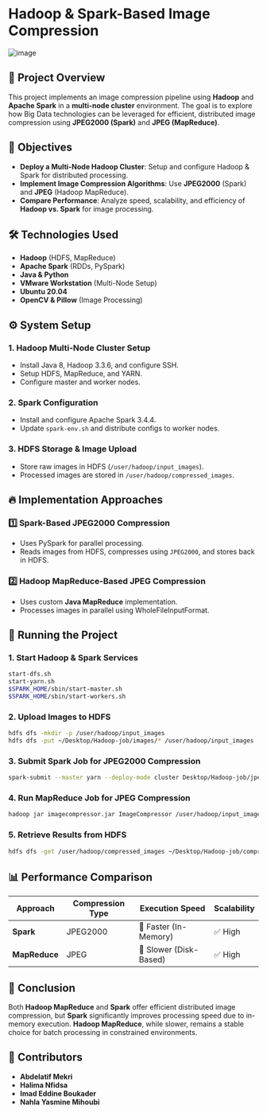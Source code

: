 # Hadoop & Spark-Based Image Compression
![image](https://github.com/user-attachments/assets/c9bc801f-28dd-4fb5-b038-a1d7871ea37b)


## 📌 Project Overview
This project implements an image compression pipeline using **Hadoop** and **Apache Spark** in a **multi-node cluster** environment. The goal is to explore how Big Data technologies can be leveraged for efficient, distributed image compression using **JPEG2000 (Spark)** and **JPEG (MapReduce)**.

## 🎯 Objectives
- **Deploy a Multi-Node Hadoop Cluster**: Setup and configure Hadoop & Spark for distributed processing.
- **Implement Image Compression Algorithms**: Use **JPEG2000** (Spark) and **JPEG** (Hadoop MapReduce).
- **Compare Performance**: Analyze speed, scalability, and efficiency of **Hadoop vs. Spark** for image processing.

## 🛠 Technologies Used
- **Hadoop** (HDFS, MapReduce)
- **Apache Spark** (RDDs, PySpark)
- **Java & Python**
- **VMware Workstation** (Multi-Node Setup)
- **Ubuntu 20.04**
- **OpenCV & Pillow** (Image Processing)

## ⚙️ System Setup
### **1. Hadoop Multi-Node Cluster Setup**
- Install Java 8, Hadoop 3.3.6, and configure SSH.
- Setup HDFS, MapReduce, and YARN.
- Configure master and worker nodes.

### **2. Spark Configuration**
- Install and configure Apache Spark 3.4.4.
- Update `spark-env.sh` and distribute configs to worker nodes.

### **3. HDFS Storage & Image Upload**
- Store raw images in HDFS (`/user/hadoop/input_images`).
- Processed images are stored in `/user/hadoop/compressed_images`.

## 🔥 Implementation Approaches
### **1️⃣ Spark-Based JPEG2000 Compression**
- Uses PySpark for parallel processing.
- Reads images from HDFS, compresses using `JPEG2000`, and stores back in HDFS.

### **2️⃣ Hadoop MapReduce-Based JPEG Compression**
- Uses custom **Java MapReduce** implementation.
- Processes images in parallel using WholeFileInputFormat.

## 🚀 Running the Project
### **1. Start Hadoop & Spark Services**
```bash
start-dfs.sh
start-yarn.sh
$SPARK_HOME/sbin/start-master.sh
$SPARK_HOME/sbin/start-workers.sh
```

### **2. Upload Images to HDFS**
```bash
hdfs dfs -mkdir -p /user/hadoop/input_images
hdfs dfs -put ~/Desktop/Hadoop-job/images/* /user/hadoop/input_images
```

### **3. Submit Spark Job for JPEG2000 Compression**
```bash
spark-submit --master yarn --deploy-mode cluster Desktop/Hadoop-job/jpeg2000_compression.py
```

### **4. Run MapReduce Job for JPEG Compression**
```bash
hadoop jar imagecompressor.jar ImageCompressor /user/hadoop/input_images /user/hadoop/compressed_images
```

### **5. Retrieve Results from HDFS**
```bash
hdfs dfs -get /user/hadoop/compressed_images ~/Desktop/Hadoop-job/compressed
```

## 📊 Performance Comparison
| Approach   | Compression Type | Execution Speed | Scalability |
|------------|----------------|----------------|-------------|
| **Spark** | JPEG2000 | 🚀 Faster (In-Memory) | ✅ High |
| **MapReduce** | JPEG | 🐢 Slower (Disk-Based) | ✅ High |

## 📝 Conclusion
Both **Hadoop MapReduce** and **Spark** offer efficient distributed image compression, but **Spark** significantly improves processing speed due to in-memory execution. **Hadoop MapReduce**, while slower, remains a stable choice for batch processing in constrained environments.

## 👥 Contributors
- **Abdelatif Mekri**
- **Halima Nfidsa**
- **Imad Eddine Boukader**
- **Nahla Yasmine Mihoubi**


